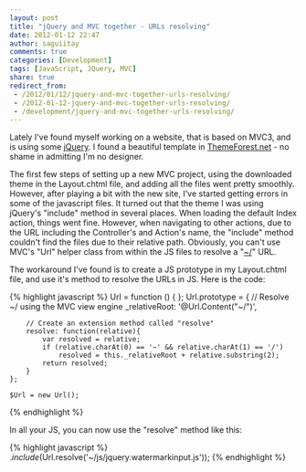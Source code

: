 ```yaml
---
layout: post
title: "jQuery and MVC together - URLs resolving"
date: 2012-01-12 22:47
author: saguiitay
comments: true
categories: [Development]
tags: [JavaScript, JQuery, MVC]
share: true
redirect_from:
 - /2012/01/12/jquery-and-mvc-together-urls-resolving/
 - /2012-01-12-jquery-and-mvc-together-urls-resolving/
 - /development/jquery-and-mvc-together-urls-resolving/
---
```

Lately I've found myself working on a website, that is based on MVC3, and is using some [jQuery](http://jquery.com/ "JQuery"). 
I found a beautiful template in [ThemeForest.net](http://themeforest.net?ref=saguiitay) - no shame in admitting I'm no designer.

The first few steps of setting up a new MVC project, using the downloaded theme in the Layout.chtml file, and adding all the files
went pretty smoothly. However, after playing a bit with the new site, I've started getting errors in some of the javascript files.
It turned out that the theme I was using jQuery's "include" method in several places. When loading the default Index action, things went fine. 
However, when navigating to other actions, due to the URL including the Controller's and Action's name, the "include" method couldn't find the 
files due to their relative path. Obviously, you can't use MVC's "Url" helper class from within the JS files to
resolve a "[~/](http://en.wikipedia.org/wiki/Home_directory "Home directory")" URL. 

The workaround I've found is to create a JS prototype in my Layout.chtml file, and use it's method to resolve the URLs in JS. Here is the code:

{% highlight javascript %}
	Url = function () { }; 
	Url.prototype = { 
		// Resolve ~/ using the MVC view engine 
		_relativeRoot: '@Url.Content("~/")', 
		
		// Create an extension method called "resolve"
		resolve: function(relative){ 
			var resolved = relative; 
			if (relative.charAt(0) == '~' && relative.charAt(1) == '/') 
				resolved = this._relativeRoot + relative.substring(2);
			return resolved; 
		} 
	}; 
	
	$Url = new Url();
{% endhighlight %}

In all your JS, you can now use the "resolve" method like this: 

{% highlight javascript %} 
	$.include($Url.resolve('~/js/jquery.watermarkinput.js'));
{% endhighlight %}

